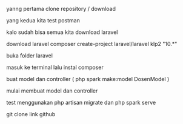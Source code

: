 yanng pertama clone repository / download

yang kedua kita test postman

kalo sudah bisa semua kita download laravel

download laravel composer create-project laravel/laravel klp2 "10.*"

buka folder laravel

masuk ke terminal lalu instal composer

buat model dan controller ( php spark make:model DosenModel )

mulai membuat model dan controller

test menggunakan php artisan migrate dan php spark serve

git clone link github

